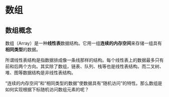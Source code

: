 # 数组

## 数组概念

数组（Array）是一种**线性表**数据结构。它用一组**连续的内存空间**来存储一组具有**相同类型**的数据。

所谓线性表结构是指数据排成像一条线那样的结构。每个线性表上的数据最多只有前和后两个方向。其实除了数组，链表、队列、栈等也是线性表结构。而二叉树、堆、图等数据结构是非线性表结构。

“连续的内存空间”和“相同类型的数据”使数据具有“随机访问”的特性。那么数组是如何实现根据下标随机访问数组元素的呢？

